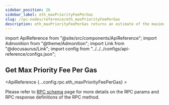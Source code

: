 ```yaml
---
sidebar_position: 26
sidebar_label: eth_maxPriorityFeePerGas
slug: /rpc-nodes/reference/eth_maxPriorityFeePerGas
description: eth_maxPriorityFeePerGas returns an estimate of the maximum priority fee, in wei, you need to be included in a block. Useful for optimizing transaction costs.
---
```


import ApiReference from "@site/src/components/ApiReference";
import Admonition from "@theme/Admonition";
import Link from "@docusaurus/Link";
import config from "../../../configs/api-reference/configs.json";

<head>
    <title>eth_maxPriorityFeePerGas RPC Method - Moralis Documentation</title>
</head>

## Get Max Priority Fee Per Gas

<ApiReference {...config.rpc.eth_maxPriorityFeePerGas} >
<Admonition type="info" title="Note">

<p>
Please refer to <a href="/rpc-nodes/reference/evm-rpc-schema">RPC schema</a> page for more details on the RPC params and RPC response definitions of the RPC method. 
</p>
</Admonition>
</ApiReference>
